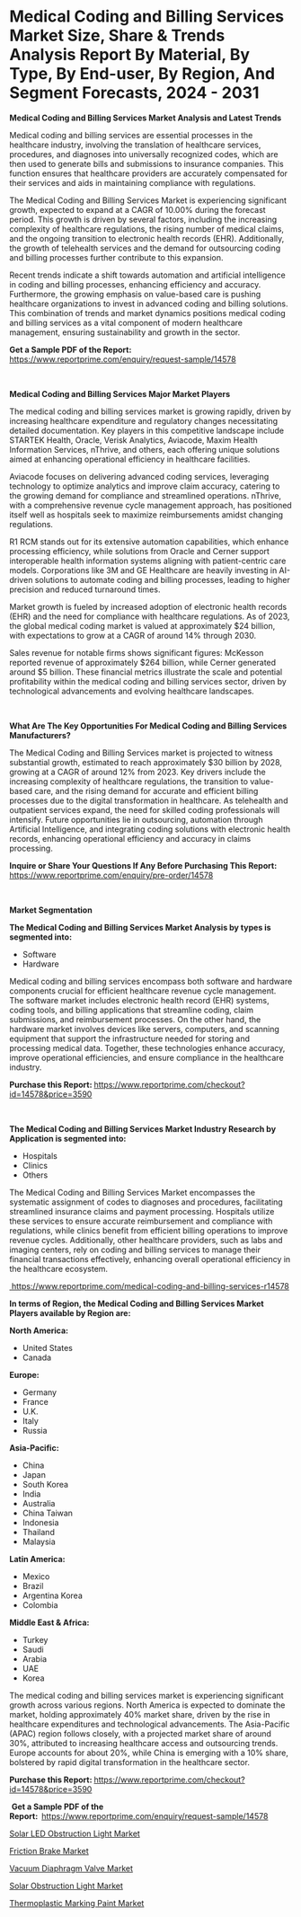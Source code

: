 <p><h1>Medical Coding and Billing Services Market Size, Share & Trends Analysis Report By Material, By Type, By End-user, By Region, And Segment Forecasts, 2024 - 2031</h1></p><p><strong>Medical Coding and Billing Services Market Analysis and Latest Trends</strong></p>
<p><p>Medical coding and billing services are essential processes in the healthcare industry, involving the translation of healthcare services, procedures, and diagnoses into universally recognized codes, which are then used to generate bills and submissions to insurance companies. This function ensures that healthcare providers are accurately compensated for their services and aids in maintaining compliance with regulations.</p><p>The Medical Coding and Billing Services Market is experiencing significant growth, expected to expand at a CAGR of 10.00% during the forecast period. This growth is driven by several factors, including the increasing complexity of healthcare regulations, the rising number of medical claims, and the ongoing transition to electronic health records (EHR). Additionally, the growth of telehealth services and the demand for outsourcing coding and billing processes further contribute to this expansion.</p><p>Recent trends indicate a shift towards automation and artificial intelligence in coding and billing processes, enhancing efficiency and accuracy. Furthermore, the growing emphasis on value-based care is pushing healthcare organizations to invest in advanced coding and billing solutions. This combination of trends and market dynamics positions medical coding and billing services as a vital component of modern healthcare management, ensuring sustainability and growth in the sector.</p></p>
<p><strong>Get a Sample PDF of the Report:&nbsp;</strong> <a href="https://www.reportprime.com/enquiry/request-sample/14578?utm_campaign=114&utm_medium=2&utm_source=Github&utm_content=ia&utm_term=29112024&utm_id=medical-coding-and-billing-services">https://www.reportprime.com/enquiry/request-sample/14578</a></p>
<p>&nbsp;</p>
<p><strong>Medical Coding and Billing Services Major Market Players</strong></p>
<p><p>The medical coding and billing services market is growing rapidly, driven by increasing healthcare expenditure and regulatory changes necessitating detailed documentation. Key players in this competitive landscape include STARTEK Health, Oracle, Verisk Analytics, Aviacode, Maxim Health Information Services, nThrive, and others, each offering unique solutions aimed at enhancing operational efficiency in healthcare facilities.</p><p>Aviacode focuses on delivering advanced coding services, leveraging technology to optimize analytics and improve claim accuracy, catering to the growing demand for compliance and streamlined operations. nThrive, with a comprehensive revenue cycle management approach, has positioned itself well as hospitals seek to maximize reimbursements amidst changing regulations.</p><p>R1 RCM stands out for its extensive automation capabilities, which enhance processing efficiency, while solutions from Oracle and Cerner support interoperable health information systems aligning with patient-centric care models. Corporations like 3M and GE Healthcare are heavily investing in AI-driven solutions to automate coding and billing processes, leading to higher precision and reduced turnaround times.</p><p>Market growth is fueled by increased adoption of electronic health records (EHR) and the need for compliance with healthcare regulations. As of 2023, the global medical coding market is valued at approximately $24 billion, with expectations to grow at a CAGR of around 14% through 2030.</p><p>Sales revenue for notable firms shows significant figures: McKesson reported revenue of approximately $264 billion, while Cerner generated around $5 billion. These financial metrics illustrate the scale and potential profitability within the medical coding and billing services sector, driven by technological advancements and evolving healthcare landscapes.</p></p>
<p>&nbsp;</p>
<p><strong>What Are The Key Opportunities For Medical Coding and Billing Services Manufacturers?</strong></p>
<p><p>The Medical Coding and Billing Services market is projected to witness substantial growth, estimated to reach approximately $30 billion by 2028, growing at a CAGR of around 12% from 2023. Key drivers include the increasing complexity of healthcare regulations, the transition to value-based care, and the rising demand for accurate and efficient billing processes due to the digital transformation in healthcare. As telehealth and outpatient services expand, the need for skilled coding professionals will intensify. Future opportunities lie in outsourcing, automation through Artificial Intelligence, and integrating coding solutions with electronic health records, enhancing operational efficiency and accuracy in claims processing.</p></p>
<p><strong>Inquire or Share Your Questions If Any Before Purchasing This Report:</strong> <a href="https://www.reportprime.com/enquiry/pre-order/14578?utm_campaign=114&utm_medium=2&utm_source=Github&utm_content=ia&utm_term=29112024&utm_id=medical-coding-and-billing-services">https://www.reportprime.com/enquiry/pre-order/14578</a></p>
<p>&nbsp;</p>
<p><strong>Market Segmentation</strong></p>
<p><strong>The Medical Coding and Billing Services Market Analysis by types is segmented into:</strong></p>
<p><ul><li>Software</li><li>Hardware</li></ul></p>
<p><p>Medical coding and billing services encompass both software and hardware components crucial for efficient healthcare revenue cycle management. The software market includes electronic health record (EHR) systems, coding tools, and billing applications that streamline coding, claim submissions, and reimbursement processes. On the other hand, the hardware market involves devices like servers, computers, and scanning equipment that support the infrastructure needed for storing and processing medical data. Together, these technologies enhance accuracy, improve operational efficiencies, and ensure compliance in the healthcare industry.</p></p>
<p><strong>Purchase this Report:&nbsp;</strong><a href="https://www.reportprime.com/checkout?id=14578&price=3590&utm_campaign=114&utm_medium=2&utm_source=Github&utm_content=ia&utm_term=29112024&utm_id=medical-coding-and-billing-services">https://www.reportprime.com/checkout?id=14578&price=3590</a></p>
<p>&nbsp;</p>
<p><strong>The Medical Coding and Billing Services Market Industry Research by Application is segmented into:</strong></p>
<p><ul><li>Hospitals</li><li>Clinics</li><li>Others</li></ul></p>
<p><p>The Medical Coding and Billing Services Market encompasses the systematic assignment of codes to diagnoses and procedures, facilitating streamlined insurance claims and payment processing. Hospitals utilize these services to ensure accurate reimbursement and compliance with regulations, while clinics benefit from efficient billing operations to improve revenue cycles. Additionally, other healthcare providers, such as labs and imaging centers, rely on coding and billing services to manage their financial transactions effectively, enhancing overall operational efficiency in the healthcare ecosystem.</p></p>
<p><a href="https://www.reportprime.com/medical-coding-and-billing-services-r14578?utm_campaign=114&utm_medium=2&utm_source=Github&utm_content=ia&utm_term=29112024&utm_id=medical-coding-and-billing-services">&nbsp;https://www.reportprime.com/medical-coding-and-billing-services-r14578</a></p>
<p><strong>In terms of Region, the Medical Coding and Billing Services Market Players available by Region are:</strong></p>
<p>
    <p> <strong> North America: </strong>
        <ul>
            <li>United States</li>
            <li>Canada</li>
        </ul>
        </p> 
    <p> <strong> Europe: </strong>
        <ul>
            <li>Germany</li>
            <li>France</li>
            <li>U.K.</li>
            <li>Italy</li>
            <li>Russia</li>
        </ul>
        </p> 
    <p> <strong> Asia-Pacific: </strong>
        <ul>
            <li>China</li>
            <li>Japan</li>
            <li>South Korea</li>
            <li>India</li>
            <li>Australia</li>
            <li>China Taiwan</li>
            <li>Indonesia</li>
            <li>Thailand</li>
            <li>Malaysia</li>
        </ul>
        </p> 
    <p> <strong> Latin America: </strong>
        <ul>
            <li>Mexico</li>
            <li>Brazil</li>
            <li>Argentina Korea</li>
            <li>Colombia</li>
        </ul>
        </p> 
    <p> <strong> Middle East & Africa: </strong>
        <ul>
            <li>Turkey</li>
            <li>Saudi</li>
            <li>Arabia</li>
            <li>UAE</li>
            <li>Korea</li>
        </ul>
    </p>
    </p>
<p><p>The medical coding and billing services market is experiencing significant growth across various regions. North America is expected to dominate the market, holding approximately 40% market share, driven by the rise in healthcare expenditures and technological advancements. The Asia-Pacific (APAC) region follows closely, with a projected market share of around 30%, attributed to increasing healthcare access and outsourcing trends. Europe accounts for about 20%, while China is emerging with a 10% share, bolstered by rapid digital transformation in the healthcare sector.</p></p>
<p><strong>Purchase this Report: </strong><a href="https://www.reportprime.com/checkout?id=14578&price=3590&utm_campaign=114&utm_medium=2&utm_source=Github&utm_content=ia&utm_term=29112024&utm_id=medical-coding-and-billing-services">https://www.reportprime.com/checkout?id=14578&price=3590</a></p>
<p>&nbsp;<strong>Get a Sample PDF of the Report:&nbsp;&nbsp;</strong><a href="https://www.reportprime.com/enquiry/request-sample/14578?utm_campaign=114&utm_medium=2&utm_source=Github&utm_content=ia&utm_term=29112024&utm_id=medical-coding-and-billing-services">https://www.reportprime.com/enquiry/request-sample/14578</a></p>
<p><strong></strong></p>
<p><p><a href="https://issuu.com/reportprime-2/docs/solar-led-obstruction-light-market-size-2030.pptx?utm_campaign=114&utm_medium=2&utm_source=Github&utm_content=ia&utm_term=29112024&utm_id=medical-coding-and-billing-services">Solar LED Obstruction Light Market</a></p><p><a href="https://www.linkedin.com/pulse/future-friction-brake-market-global-forecast-trends-2024-90mac?utm_campaign=114&utm_medium=2&utm_source=Github&utm_content=ia&utm_term=29112024&utm_id=medical-coding-and-billing-services">Friction Brake Market</a></p><p><a href="https://www.linkedin.com/pulse/strategic-roadmap-success-global-vacuum-diaphragm-valve-gic2c?utm_campaign=114&utm_medium=2&utm_source=Github&utm_content=ia&utm_term=29112024&utm_id=medical-coding-and-billing-services">Vacuum Diaphragm Valve Market</a></p><p><a href="https://issuu.com/reportprime-2/docs/solar-obstruction-light-market-size-2030.pptx?utm_campaign=114&utm_medium=2&utm_source=Github&utm_content=ia&utm_term=29112024&utm_id=medical-coding-and-billing-services">Solar Obstruction Light Market</a></p><p><a href="https://www.linkedin.com/pulse/thermoplastic-marking-paint-market-research-report-exploring-1lc8e?utm_campaign=114&utm_medium=2&utm_source=Github&utm_content=ia&utm_term=29112024&utm_id=medical-coding-and-billing-services">Thermoplastic Marking Paint Market</a></p></p>